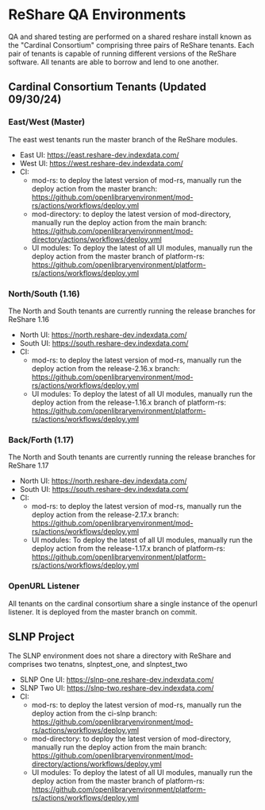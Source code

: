 # ReShare QA Environments

QA and shared testing are performed on a shared reshare install
known as the "Cardinal Consortium" comprising three pairs of ReShare tenants. 
Each pair of tenants is capable of running different versions of the ReShare
software. All tenants are able to borrow and lend to one another.

## Cardinal Consortium Tenants (Updated 09/30/24)

### East/West (Master)
The east west tenants run the master branch of the ReShare modules.
* East UI: https://east.reshare-dev.indexdata.com/
* West UI: https://west.reshare-dev.indexdata.com/
* CI:
  * mod-rs: to deploy the latest version of mod-rs, manually run the deploy action from the master branch: https://github.com/openlibraryenvironment/mod-rs/actions/workflows/deploy.yml
  * mod-directory: to deploy the latest version of mod-directory, manually run the deploy action from the main branch: https://github.com/openlibraryenvironment/mod-directory/actions/workflows/deploy.yml
  * UI modules: To deploy the latest of all UI modules, manually run the deploy action from the master branch of platform-rs: https://github.com/openlibraryenvironment/platform-rs/actions/workflows/deploy.yml

### North/South (1.16)
The North and South tenants are currently running the release branches for ReShare 1.16
* North UI: https://north.reshare-dev.indexdata.com/
* South UI: https://south.reshare-dev.indexdata.com/
* CI:
  * mod-rs: to deploy the latest version of mod-rs, manually run the deploy action from the release-2.16.x branch: https://github.com/openlibraryenvironment/mod-rs/actions/workflows/deploy.yml
  * UI modules: To deploy the latest of all UI modules, manually run the deploy action from the release-1.16.x branch of platform-rs: https://github.com/openlibraryenvironment/platform-rs/actions/workflows/deploy.yml

### Back/Forth (1.17)
The North and South tenants are currently running the release branches for ReShare 1.17
* North UI: https://north.reshare-dev.indexdata.com/
* South UI: https://south.reshare-dev.indexdata.com/
* CI:
  * mod-rs: to deploy the latest version of mod-rs, manually run the deploy action from the release-2.17.x branch: https://github.com/openlibraryenvironment/mod-rs/actions/workflows/deploy.yml
  * UI modules: To deploy the latest of all UI modules, manually run the deploy action from the release-1.17.x branch of platform-rs: https://github.com/openlibraryenvironment/platform-rs/actions/workflows/deploy.yml

### OpenURL Listener
All tenants on the cardinal consortium share a single instance of the openurl listener. It is deployed from the master branch on commit.

## SLNP Project
The SLNP environment does not share a directory with ReShare and comprises two tenatns, slnptest_one, and slnptest_two
* SLNP One UI: https://slnp-one.reshare-dev.indexdata.com/
* SLNP Two UI: https://slnp-two.reshare-dev.indexdata.com/
* CI:
  * mod-rs: to deploy the latest version of mod-rs, manually run the deploy action from the ci-slnp branch: https://github.com/openlibraryenvironment/mod-rs/actions/workflows/deploy.yml
  * mod-directory: to deploy the latest version of mod-directory, manually run the deploy action from the main branch: https://github.com/openlibraryenvironment/mod-directory/actions/workflows/deploy.yml
  * UI modules: To deploy the latest of all UI modules, manually run the deploy action from the master branch of platform-rs: https://github.com/openlibraryenvironment/platform-rs/actions/workflows/deploy.yml

